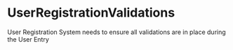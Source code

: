 # UserRegistrationValidations
User Registration System needs to ensure all validations  are in place during the User Entry
